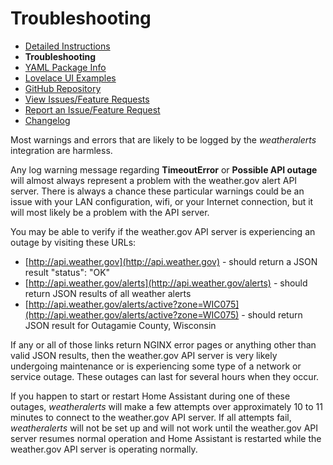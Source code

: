 # Troubleshooting

  * [Detailed Instructions](https://github.com/custom-components/documentation/DOCUMENTATION.md)
  * **Troubleshooting**
  * [YAML Package Info](https://github.com/custom-components/documentation/YAML_PACKAGES_DOCS.md)
  * [Lovelace UI Examples](https://github.com/custom-components/documentation/LOVELACE_EXAMPLES.md)
  * [GitHub Repository](https://github.com/custom-components/weatheralerts)
  * [View Issues/Feature Requests](https://github.com/custom-components/weatheralerts/issues)
  * [Report an Issue/Feature Request](https://github.com/custom-components/weatheralerts/issues/new/choose)
  * [Changelog](https://github.com/custom-components/CHANGELOG.md)


Most warnings and errors that are likely to be logged by the *weatheralerts* integration are harmless.

Any log warning message regarding **TimeoutError** or **Possible API outage** will almost always represent a problem with the weather.gov alert API server. There is always a chance these particular warnings could be an issue with your LAN configuration, wifi, or your Internet connection, but it will most likely be a problem with the API server. 

You may be able to verify if the weather.gov API server is experiencing an outage by visiting these URLs:
  * [http://api.weather.gov](http://api.weather.gov) - should return a JSON result "status": "OK"
  * [http://api.weather.gov/alerts](http://api.weather.gov/alerts) - should return JSON results of all weather alerts
  * [http://api.weather.gov/alerts/active?zone=WIC075](http://api.weather.gov/alerts/active?zone=WIC075) - should return JSON result for Outagamie County, Wisconsin

If any or all of those links return NGINX error pages or anything other than valid JSON results, then the weather.gov API server is very likely undergoing maintenance or is experiencing some type of a network or service outage. These outages can last for several hours when they occur. 

If you happen to start or restart Home Assistant during one of these outages, *weatheralerts* will make a few attempts over approximately 10 to 11 minutes to connect to the weather.gov API server. If all attempts fail, *weatheralerts* will not be set up and will not work until the weather.gov API server resumes normal operation and Home Assistant is restarted while the weather.gov API server is operating normally.
